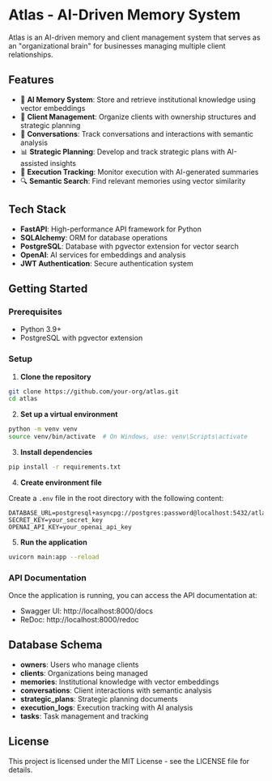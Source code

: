 # Atlas - AI-Driven Memory System

Atlas is an AI-driven memory and client management system that serves as an "organizational brain" for businesses managing multiple client relationships.

## Features

- 🧠 **AI Memory System**: Store and retrieve institutional knowledge using vector embeddings
- 👥 **Client Management**: Organize clients with ownership structures and strategic planning
- 💬 **Conversations**: Track conversations and interactions with semantic analysis
- 📊 **Strategic Planning**: Develop and track strategic plans with AI-assisted insights
- 📝 **Execution Tracking**: Monitor execution with AI-generated summaries
- 🔍 **Semantic Search**: Find relevant memories using vector similarity

## Tech Stack

- **FastAPI**: High-performance API framework for Python
- **SQLAlchemy**: ORM for database operations
- **PostgreSQL**: Database with pgvector extension for vector search
- **OpenAI**: AI services for embeddings and analysis
- **JWT Authentication**: Secure authentication system

## Getting Started

### Prerequisites

- Python 3.9+
- PostgreSQL with pgvector extension

### Setup

1. **Clone the repository**

```bash
git clone https://github.com/your-org/atlas.git
cd atlas
```

2. **Set up a virtual environment**

```bash
python -m venv venv
source venv/bin/activate  # On Windows, use: venv\Scripts\activate
```

3. **Install dependencies**

```bash
pip install -r requirements.txt
```

4. **Create environment file**

Create a `.env` file in the root directory with the following content:

```
DATABASE_URL=postgresql+asyncpg://postgres:password@localhost:5432/atlas
SECRET_KEY=your_secret_key
OPENAI_API_KEY=your_openai_api_key
```

5. **Run the application**

```bash
uvicorn main:app --reload
```

### API Documentation

Once the application is running, you can access the API documentation at:

- Swagger UI: http://localhost:8000/docs
- ReDoc: http://localhost:8000/redoc

## Database Schema

- **owners**: Users who manage clients
- **clients**: Organizations being managed
- **memories**: Institutional knowledge with vector embeddings
- **conversations**: Client interactions with semantic analysis
- **strategic_plans**: Strategic planning documents
- **execution_logs**: Execution tracking with AI analysis
- **tasks**: Task management and tracking

## License

This project is licensed under the MIT License - see the LICENSE file for details. 